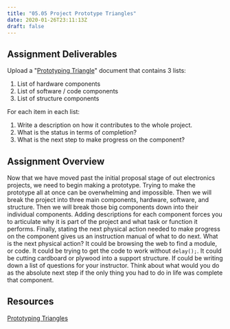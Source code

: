 ```yaml
---
title: "05.05 Project Prototype Triangles"
date: 2020-01-26T23:11:13Z
draft: false
---
```


## Assignment Deliverables

Upload a "[Prototyping Triangle](../../../../electronics/prototyping-triangle.md)" document that contains 3 lists:

1. List of hardware components
2. List of software / code components
3. List of structure components

For each item in each list:

1. Write a description on how it contributes to the whole project.
2. What is the status in terms of completion?
3. What is the next step to make progress on the component?

## Assignment Overview

Now that we have moved past the initial proposal stage of out electronics projects, we need to begin making a prototype. Trying to make the prototype all at once can be overwhelming and impossible. Then we will break the project into three main components, hardware, software, and structure. Then we will break those big components down into their individual components. Adding descriptions for each component forces you to articulate why it is part of the project and what task or function it performs. Finally, stating the next physical action needed to make progress on the component gives us an instruction manual of what to do next. What is the next physical action? It could be browsing the web to find a module, or code. It could be trying to get the code to work without `delay();`. It could be cutting cardboard or plywood into a support structure. If could be writing down a list of questions for your instructor. Think about what would you do as the absolute next step if the only thing you had to do in life was complete that component.

## Resources

[Prototyping Triangles](../../../../electronics/prototyping-triangle.md)
